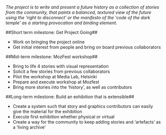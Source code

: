 *The project is to write and present a future history as a collection of stories from the community, 
that paints a balanced, textured view of the future using the 'right to disconnect' or the manifesto 
of the 'code of the dark temple' as a starting provocation and binding element.*

##Short term milestone: Get Project Going##
- Work on bringing the project online
- Get initial interest from people and bring on board previous collaborators 

##Mid-term milestone: MozFest workshop##
- Bring to life 4 stories with visual representation
- Solicit a few stories from previous collaborators
- Pilot the workshop at Media Lab, Helsinki
- Prepare and execute workshop at Mozfest
- Bring more stories into the ‘history’, as well as contributors

##Long-term milestone: Build an exhibition that is extensible##
- Create a system such that story and graphics contributors can easily give the material for the exhibition
- Execute first exhibition whether physical or virtual
- Create a way for the community to keep adding stories and ‘artefacts’ as a ‘living archive’ 
